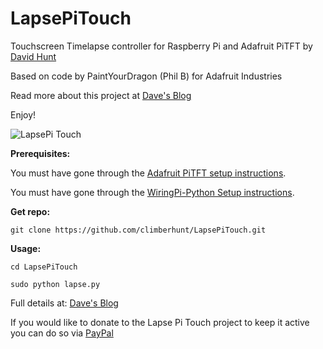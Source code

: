 LapsePiTouch
============

Touchscreen Timelapse controller for Raspberry Pi and Adafruit PiTFT by [David Hunt](http://www.davidhunt.ie) 

Based on code by PaintYourDragon (Phil B) for Adafruit Industries

Read more about this project at [Dave's Blog](http://www.davidhunt.ie/?p=3349)

Enjoy!

![LapsePi Touch](http://www.davidhunt.ie/wp-content/uploads/2014/01/SZ0A4273-Edit.jpg)

**Prerequisites:**

You must have gone through the [Adafruit PiTFT setup instructions](http://learn.adafruit.com/adafruit-pitft-28-inch-resistive-touchscreen-display-raspberry-pi).

You must have gone through the [WiringPi-Python Setup instructions](https://github.com/WiringPi/WiringPi-Python).

**Get repo:**
    
    git clone https://github.com/climberhunt/LapsePiTouch.git
    
    
**Usage:**

    cd LapsePiTouch

    sudo python lapse.py


Full details at: [Dave's Blog](http://www.davidhunt.ie/?p=3349)

If you would like to donate to the Lapse Pi Touch project to keep it active you can do so via [PayPal](https://www.paypal.com/cgi-bin/webscr?cmd=_s-xclick&hosted_button_id=Y3Y6NK98CZUZW)
